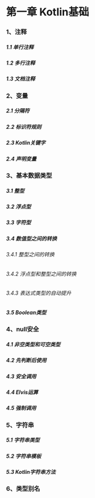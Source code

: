 # 第一章 Kotlin基础
### 1、注释
##### 1.1 单行注释
##### 1.2 多行注释
##### 1.3 文档注释

### 2、变量
##### 2.1 分隔符
##### 2.2 标识符规则
##### 2.3 Kotlin关键字
##### 2.4 声明变量

### 3、基本数据类型
##### 3.1 整型
##### 3.2 浮点型
##### 3.3 字符型
##### 3.4 数值型之间的转换
###### 3.4.1 整型之间的转换
###### 3.4.2 浮点型和整型之间的转换
###### 3.4.3 表达式类型的自动提升
##### 3.5 Boolean类型

### 4、null安全
##### 4.1 非空类型和可空类型
##### 4.2 先判断后使用
##### 4.3 安全调用
##### 4.4 Elvis运算
##### 4.5 强制调用

### 5、字符串
##### 5.1 字符串类型
##### 5.2 字符串模板
##### 5.3 Kotlin字符串方法
### 6、类型别名
